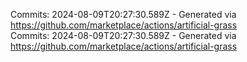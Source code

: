 Commits: 2024-08-09T20:27:30.589Z - Generated via https://github.com/marketplace/actions/artificial-grass
<br>
Commits: 2024-08-09T20:27:30.589Z - Generated via https://github.com/marketplace/actions/artificial-grass
<br>
